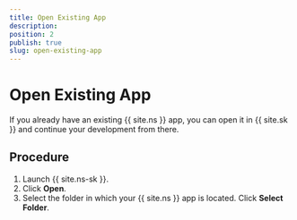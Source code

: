 ```yaml
---
title: Open Existing App
description: 
position: 2
publish: true
slug: open-existing-app
---
```


# Open Existing App

If you already have an existing {{ site.ns }} app, you can open it in {{ site.sk }} and continue your development from there.

## Procedure

1. Launch {{ site.ns-sk }}.
1. Click **Open**.
1. Select the folder in which your {{ site.ns }} app is located. Click **Select Folder**.